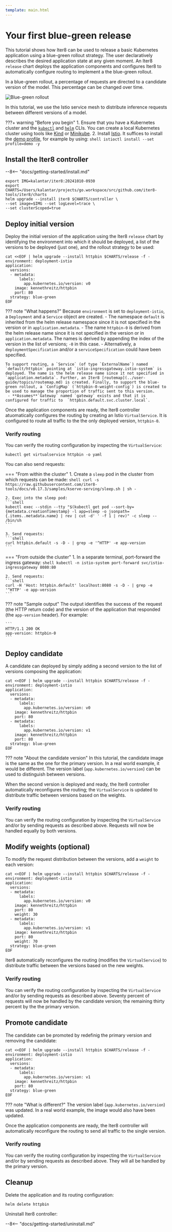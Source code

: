 ```yaml
---
template: main.html
---
```


# Your first blue-green release

This tutorial shows how Iter8 can be used to release a basic Kubernetes application using a blue-green rollout strategy. The user declaratively describes the desired application state at any given moment. An Iter8 `release` chart deploys the application components and configures Iter8 to automatically configure routing to implement a the blue-green rollout.

In a blue-green rollout, a percentage of requests are directed to a candidate version of the model. This percentage can be changed over time.

![Blue-green rollout](../tutorials/images/blue-green.png)

In this tutorial, we use the Istio service mesh to distribute inference requests between different versions of a model.

???+ warning "Before you begin"
    1. Ensure that you have a Kubernetes cluster and the [`kubectl`](https://kubernetes.io/docs/reference/kubectl/) and [`helm`](https://helm.sh/) CLIs. You can create a local Kubernetes cluster using tools like [Kind](https://kind.sigs.k8s.io/) or [Minikube](https://minikube.sigs.k8s.io/docs/).
    2. Install [Istio](https://istio.io). It suffices to install the [demo profile](https://istio.io/latest/docs/setup/getting-started/), for example by using: 
    ```shell
    istioctl install --set profile=demo -y
    ```

## Install the Iter8 controller

--8<-- "docs/getting-started/install.md"

```shell
export IMG=kalantar/iter8:20241010-0930
export CHARTS=/Users/kalantar/projects/go.workspace/src/github.com/iter8-tools/iter8/charts
helm upgrade --install iter8 $CHARTS/controller \
--set image=$IMG --set logLevel=trace \
--set clusterScoped=true
```

## Deploy initial version

Deploy the initial version of the application using the Iter8 `release` chart by identifying the environment into which it should be deployed, a list of the versions to be deployed (just one), and the rollout strategy to be used:

```shell
cat <<EOF | helm upgrade --install httpbin $CHARTS/release -f -
environment: deployment-istio
application: 
  versions:
  - metadata:
      labels:
        app.kubernetes.io/version: v0
    image: kennethreitz/httpbin
    port: 80
  strategy: blue-green
EOF
```

??? note "What happens?"
    Because `environment` is set to `deployment-istio`, a `Deployment` and a `Service` object are created.
        - The namespace `default` is inherited from the helm release namespace since it is not specified in the version or in `application.metadata`.
        - The name `httpbin-0` is derived from the helm release name since it is not specified in the version or in `application.metadata`. The names is derived by appending the index of the version in the list of versions; `-0` in this case.
        - Alternatively, a `deploymentSpecification` and/or a `serviceSpecification` could have been specified.

    To support routing, a `Service` (of type `ExternalName`) named `default/httpbin` pointing at `istio-ingressgateway.istio-system` is deployed. The name is the helm release name since it not specified in `application.metadata`. Further, an Iter8 [routemap](../user-guide/topics/routemap.md) is created. Finally, to support the blue-green rollout, a `ConfigMap` (`httpbin-0-weight-config`) is created to be used to manage the proportion of traffic sent to this version.
     - **Assumes**`Gateway` named `gateway` exists and that it is configured for traffic to  `httpbin.default.svc.cluster.local`.

Once the application components are ready, the Iter8 controller atuomatically configures the routing by creating an Istio `VirtualService`. It is configured to route all traffic to the the only deployed version, `httpbin-0`.

### Verify routing

You can verify the routing configuration by inspecting the `VirtualService`:

```shell
kubectl get virtualservice httpbin -o yaml
```

You can also send requests:

=== "From within the cluster"
    1. Create a `sleep` pod in the cluster from which requests can be made:
    ```shell
    curl -s https://raw.githubusercontent.com/iter8-tools/docs/v0.17.3/samples/kserve-serving/sleep.sh | sh -
    ```

    2. Exec into the sleep pod:
    ```shell
    kubectl exec --stdin --tty "$(kubectl get pod --sort-by={metadata.creationTimestamp} -l app=sleep -o jsonpath={.items..metadata.name} | rev | cut -d' ' -f 1 | rev)" -c sleep -- /bin/sh
    ```

    3. Send requests:
    ```shell
    curl httpbin.default -s -D - | grep -e '^HTTP' -e app-version
    ```

=== "From outside the cluster"
    1. In a separate terminal, port-forward the ingress gateway:
    ```shell
    kubectl -n istio-system port-forward svc/istio-ingressgateway 8080:80
    ```

    2. Send requests:
    ```shell
    curl -H 'Host: httpbin.default' localhost:8080 -s -D - | grep -e '^HTTP' -e app-version
    ```

??? note "Sample output"
    The output identifies the success of the request (the HTTP return code) and the version of the application that responded (the `app-version` header). For example:

    ```
    HTTP/1.1 200 OK
    app-version: httpbin-0
    ```

## Deploy candidate

A candidate can deployed by simply adding a second version to the list of versions composing the application:

```shell
cat <<EOF | helm upgrade --install httpbin $CHARTS/release -f -
environment: deployment-istio
application: 
  versions:
  - metadata:
      labels:
        app.kubernetes.io/version: v0
    image: kennethreitz/httpbin
    port: 80
  - metadata:
      labels:
        app.kubernetes.io/version: v1
    image: kennethreitz/httpbin
    port: 80
  strategy: blue-green
EOF
```

??? note "About the candidate version"
    In this tutorial, the candidate image is the same as the one for the primary version. In a real world example, it would be different. The version label (`app.kubernetes.io/version`) can be used to distinguish between versions.

When the second version is deployed and ready, the Iter8 controller automatically reconfigures the routing; the `VirtualService` is updated to distribute traffic between versions based on the weights.

### Verify routing

You can verify the routing configuration by inspecting the `VirtualService` and/or by sending requests as described above. Requests will now be handled equally by both versions.

## Modify weights (optional)

To modify the request distribution between the versions, add a `weight` to each version:

```shell
cat <<EOF | helm upgrade --install httpbin $CHARTS/release -f -
environment: deployment-istio
application: 
  versions:
  - metadata:
      labels:
        app.kubernetes.io/version: v0
    image: kennethreitz/httpbin
    port: 80
    weight: 30
  - metadata:
      labels:
        app.kubernetes.io/version: v1
    image: kennethreitz/httpbin
    port: 80
    weight: 70
  strategy: blue-green
EOF
```

Iter8 automatically reconfigures the routing (modifies the `VirtualService`) to distribute traffic between the versions based on the new weights.

### Verify routing

You can verify the routing configuration by inspecting the `VirtualService` and/or by sending requests as described above. Seventy percent of requests will now be handled by the candidate version; the remaining thirty percent by the the primary version.

## Promote candidate

The candidate can be promoted by redefinig the primary version and removing the candidate:

```shell
cat <<EOF | helm upgrade --install httpbin $CHARTS/release -f -
environment: deployment-istio
application: 
  versions:
  - metadata:
      labels:
        app.kubernetes.io/version: v1
    image: kennethreitz/httpbin
    port: 80
  strategy: blue-green
EOF
```
??? note "What is different?"
    The version label (`app.kubernetes.io/version`) was updated. In a real world example, the image would also have been updated.

Once the application components are ready, the Iter8 controller will automatically reconfigure the routing to send all traffic to the single version.

### Verify routing

You can verify the routing configuration by inspecting the `VirtualService` and/or by sending requests as described above. They will all be handled by the primary version.

## Cleanup

Delete the application and its routing configuration:

```shell
helm delete httpbin
```

Uninstall Iter8 controller:

--8<-- "docs/getting-started/uninstall.md"
